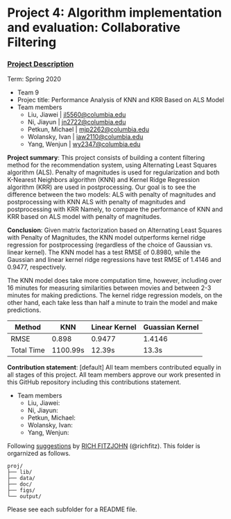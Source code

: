 # Project 4: Algorithm implementation and evaluation: Collaborative Filtering

### [Project Description](doc/project4_desc.md)

Term: Spring 2020

+ Team 9
+ Projec title: Performance Analysis of KNN and KRR Based on ALS Model
+ Team members
	+ Liu, Jiawei | jl5560@columbia.edu
	+ Ni, Jiayun | jn2722@columbia.edu
	+ Petkun, Michael | mjp2262@columbia.edu
	+ Wolansky, Ivan | iaw2110@columbia.edu
	+ Yang, Wenjun | wy2347@columbia.edu

**Project summary**:  This project consists of building a content filtering method for the recommendation system, using Alternating Least Squares algorithm (ALS). Penalty of magnitudes is used for regularization and both K-Nearest Neighbors algorithm (KNN) and Kernel Ridge Regression algorithm (KRR) are used in postprocessing.
Our goal is to see the difference between the two models:
ALS with penalty of magnitudes and postprocessing with KNN
ALS with penalty of magnitudes and postprocessing with KRR
Namely, to compare the performance of KNN and KRR based on ALS model with penalty of magnitudes.

**Conclusion**: Given matrix factorization based on Alternating Least Squares with Penalty of Magnitudes, the KNN model outperforms kernel ridge regression for postprocessing (regardless of the choice of Gaussian vs. linear kernel). The KNN model has a test RMSE of 0.8980, while the Gaussian and linear kernel ridge regressions have test RMSE of 1.4146 and 0.9477, respectively.

The KNN model does take more computation time, however, including over 16 minutes for measuring similarities between movies and between 2-3 minutes for making predictions. The kernel ridge regression models, on the other hand, each take less than half a minute to train the model and make predictions.

Method | KNN | Linear Kernel | Guassian Kernel 
--- | --- | --- | --- 
RMSE | 0.898 | 0.9477 | 1.4146 
Total Time | 1100.99s | 12.39s | 13.3s


**Contribution statement**: [default] All team members contributed equally in all stages of this project. All team members approve our work presented in this GitHub repository including this contributions statement.
+ Team members
	+ Liu, Jiawei:
	+ Ni, Jiayun:
	+ Petkun, Michael:
	+ Wolansky, Ivan:
	+ Yang, Wenjun:

Following [suggestions](http://nicercode.github.io/blog/2013-04-05-projects/) by [RICH FITZJOHN](http://nicercode.github.io/about/#Team) (@richfitz). This folder is orgarnized as follows.

```
proj/
├── lib/
├── data/
├── doc/
├── figs/
└── output/
```

Please see each subfolder for a README file.

